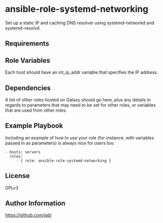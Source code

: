ansible-role-systemd-networking
===============================

Set up a static IP and caching DNS resolver using systemd-networkd and systemd-resolvd.

Requirements
------------



Role Variables
--------------

Each host should have an int_ip_addr variable that specifies the IP address. 

Dependencies
------------

A list of other roles hosted on Galaxy should go here, plus any details in regards to parameters that may need to be set for other roles, or variables that are used from other roles.

Example Playbook
----------------

Including an example of how to use your role (for instance, with variables passed in as parameters) is always nice for users too:

    - hosts: servers
      roles:
         - { role: ansible-role-systemd-networking }

License
-------

GPLv3

Author Information
------------------

https://github.com/jabl
